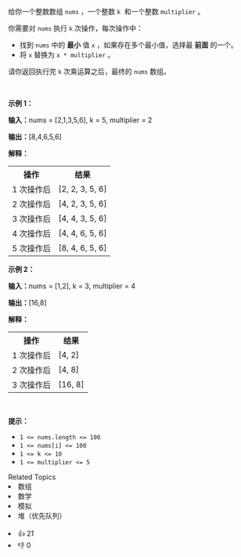 <p>给你一个整数数组&nbsp;<code>nums</code>&nbsp;，一个整数&nbsp;<code>k</code>&nbsp;&nbsp;和一个整数&nbsp;<code>multiplier</code>&nbsp;。</p>

<p>你需要对 <code>nums</code>&nbsp;执行 <code>k</code>&nbsp;次操作，每次操作中：</p>

<ul> 
 <li>找到 <code>nums</code>&nbsp;中的 <strong>最小</strong>&nbsp;值&nbsp;<code>x</code>&nbsp;，如果存在多个最小值，选择最 <strong>前面</strong>&nbsp;的一个。</li> 
 <li>将 <code>x</code>&nbsp;替换为&nbsp;<code>x * multiplier</code>&nbsp;。</li> 
</ul>

<p>请你返回执行完 <code>k</code>&nbsp;次乘运算之后，最终的 <code>nums</code>&nbsp;数组。</p>

<p>&nbsp;</p>

<p><strong class="example">示例 1：</strong></p>

<div class="example-block"> 
 <p><span class="example-io"><b>输入：</b>nums = [2,1,3,5,6], k = 5, multiplier = 2</span></p> 
</div>

<p><span class="example-io"><b>输出：</b>[8,4,6,5,6]</span></p>

<p><strong>解释：</strong></p>

<table> 
 <tbody> 
  <tr> 
   <th>操作</th> 
   <th>结果</th> 
  </tr> 
  <tr> 
   <td>1 次操作后</td> 
   <td>[2, 2, 3, 5, 6]</td> 
  </tr> 
  <tr> 
   <td>2 次操作后</td> 
   <td>[4, 2, 3, 5, 6]</td> 
  </tr> 
  <tr> 
   <td>3 次操作后</td> 
   <td>[4, 4, 3, 5, 6]</td> 
  </tr> 
  <tr> 
   <td>4 次操作后</td> 
   <td>[4, 4, 6, 5, 6]</td> 
  </tr> 
  <tr> 
   <td>5 次操作后</td> 
   <td>[8, 4, 6, 5, 6]</td> 
  </tr> 
 </tbody> 
</table>

<p><strong class="example">示例 2：</strong></p>

<div class="example-block"> 
 <p><span class="example-io"><b>输入：</b></span>nums = [1,2], k = 3, multiplier = 4</p> 
</div>

<p><span class="example-io"><b>输出：</b></span>[16,8]</p>

<p><strong>解释：</strong></p>

<table> 
 <tbody> 
  <tr> 
   <th>操作</th> 
   <th>结果</th> 
  </tr> 
  <tr> 
   <td>1 次操作后</td> 
   <td>[4, 2]</td> 
  </tr> 
  <tr> 
   <td>2 次操作后</td> 
   <td>[4, 8]</td> 
  </tr> 
  <tr> 
   <td>3 次操作后</td> 
   <td>[16, 8]</td> 
  </tr> 
 </tbody> 
</table>

<p>&nbsp;</p>

<p><strong>提示：</strong></p>

<ul> 
 <li><code>1 &lt;= nums.length &lt;= 100</code></li> 
 <li><code>1 &lt;= nums[i] &lt;= 100</code></li> 
 <li><code>1 &lt;= k &lt;= 10</code></li> 
 <li><code>1 &lt;= multiplier &lt;= 5</code></li> 
</ul>

<div><div>Related Topics</div><div><li>数组</li><li>数学</li><li>模拟</li><li>堆（优先队列）</li></div></div><br><div><li>👍 21</li><li>👎 0</li></div>